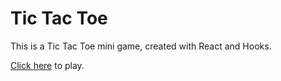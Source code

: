 # Tic Tac Toe

This is a Tic Tac Toe mini game, created with React and Hooks.

[Click here](https://tmaiadev-tictactoe.netlify.com/) to play.
